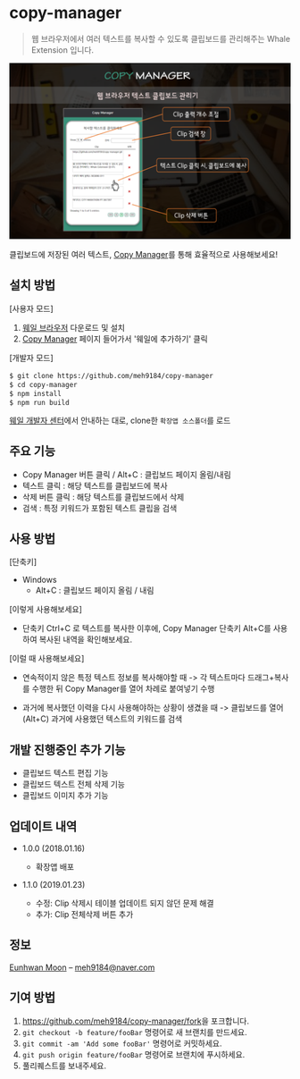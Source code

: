 # copy-manager
> 웹 브라우저에서 여러 텍스트를 복사할 수 있도록 클립보드를 관리해주는 Whale Extension 입니다.

<img src="./screenshots/screenshot_1.png" alt="Copy Manager"/> 

클립보드에 저장된 여러 텍스트, [Copy Manager](https://store.whale.naver.com/detail/kaimiajcapodfiigpgglolbnbhpmopjo)를 통해 효율적으로 사용해보세요!

## 설치 방법

[사용자 모드]
1. [웨일 브라우저](https://whale.naver.com) 다운로드 및 설치
2. [Copy Manager](https://store.whale.naver.com/detail/kaimiajcapodfiigpgglolbnbhpmopjo) 페이지 들어가서 '웨일에 추가하기' 클릭

[개발자 모드]

```
$ git clone https://github.com/meh9184/copy-manager
$ cd copy-manager
$ npm install
$ npm run build
```

[웨일 개발자 센터](https://developers.whale.naver.com/tutorials/debugging/)에서 안내하는 대로, clone한 `확장앱 소스폴더`를 로드


## 주요 기능
- Copy Manager 버튼 클릭 / Alt+C : 클립보드 페이지 올림/내림
- 텍스트 클릭 : 해당 텍스트를 클립보드에 복사
- 삭제 버튼 클릭 : 해당 텍스트를 클립보드에서 삭제
- 검색 : 특정 키워드가 포함된 텍스트 클립을 검색


## 사용 방법

[단축키]
- Windows
  - Alt+C : 클립보드 페이지 올림 / 내림 


[이렇게 사용해보세요]
- 단축키 Ctrl+C 로 텍스트를 복사한 이후에, Copy Manager 단축키 Alt+C를 사용하여 복사된 내역을 확인해보세요.


[이럴 때 사용해보세요]
- 연속적이지 않은 특정 텍스트 정보를 복사해야할 때
  -> 각 텍스트마다 드래그+복사를 수행한 뒤 Copy Manager를 열어 차례로 붙여넣기 수행

- 과거에 복사했던 이력을 다시 사용해야하는 상황이 생겼을 때
  -> 클립보드를 열어 (Alt+C) 과거에 사용했던 텍스트의 키워드를 검색 


## 개발 진행중인 추가 기능
- 클립보드 텍스트 편집 기능
- 클립보드 텍스트 전체 삭제 기능
- 클립보드 이미지 추가 기능


## 업데이트 내역

* 1.0.0 (2018.01.16)  
    * 확장앱 배포  

* 1.1.0 (2019.01.23)
    * 수정: Clip 삭제시 테이블 업데이트 되지 않던 문제 해결 
    * 추가: Clip 전체삭제 버튼 추가
    

## 정보

[Eunhwan Moon](https://github.com/meh9184) – meh9184@naver.com



## 기여 방법

1. <https://github.com/meh9184/copy-manager/fork>을 포크합니다.
2. `git checkout -b feature/fooBar` 명령어로 새 브랜치를 만드세요.
3. `git commit -am 'Add some fooBar'` 명령어로 커밋하세요.
4. `git push origin feature/fooBar` 명령어로 브랜치에 푸시하세요. 
5. 풀리퀘스트를 보내주세요.

<!-- Markdown link & img dfn's -->
[npm-image]: https://img.shields.io/npm/v/datadog-metrics.svg?style=flat-square
[npm-url]: https://npmjs.org/package/datadog-metrics
[npm-downloads]: https://img.shields.io/npm/dm/datadog-metrics.svg?style=flat-square
[travis-image]: https://img.shields.io/travis/dbader/node-datadog-metrics/master.svg?style=flat-square
[travis-url]: https://travis-ci.org/dbader/node-datadog-metrics
[wiki]: https://github.com/yourname/yourproject/wiki

